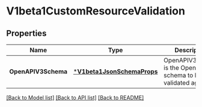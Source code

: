 # V1beta1CustomResourceValidation

## Properties
Name | Type | Description | Notes
------------ | ------------- | ------------- | -------------
**OpenAPIV3Schema** | [***V1beta1JsonSchemaProps**](v1beta1.JSONSchemaProps.md) | OpenAPIV3Schema is the OpenAPI v3 schema to be validated against. | [optional] [default to null]

[[Back to Model list]](../README.md#documentation-for-models) [[Back to API list]](../README.md#documentation-for-api-endpoints) [[Back to README]](../README.md)


